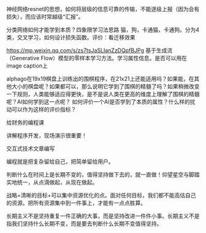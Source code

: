 神经网络resnet的思想，如何将层级的信息可靠的传输，不能逐级上报（因为会有损失），而应该时常越级“汇报”。

分类网络如何才能学到本质？四象限学习法思路
猫，狗，卡通猫，卡通狗。分为4类，交叉学习，如何设计损失函数。评价：看迁移效果

https://mp.weixin.qq.com/s/zs7tsJaSLIanZzDQpfBJPg 基于生成流（Generative Flow）模型的零样本学习方法。学习属性信息。是否可以用在image caption上

alphago在19x19棋盘上训练出的围棋程序，在21x21上还能适用吗？如果能，在其他大小的棋盘呢？如果都可以，那么说明它学到了围棋的精髓了吗？如果稍微改变一下规则，人类能够适应得更快，是不是说人类在更高的维度上理解了围棋的精髓呢？AI如何学到这一点呢？
如何评价一个AI是否学到了本质的属性？什么样的扰动可以作为这样的评价指标？

给财务的编程课

讲解程序开发，现场演示很重要！

交互式技术文章编写

编程就是把复杂留给自己，把简单留给用户。

判断什么在时间上是长期不变的，值得坚持做下去的，就一直做！仰望星空与脚踏实地统一，从点滴做起，从现在做起。

战略=清晰的目标+可以集中资源优化的点。面对任何目标，我们都不能高估自己的资源。把所有资源集中到一件事上，才能有一点点胜算。

长期主义不是坚持重复一件正确的大事，而是坚持改进一件件小事。长期主义不是指我们坚持什么长期不变，而是要去判断什么长期不变值得坚持。